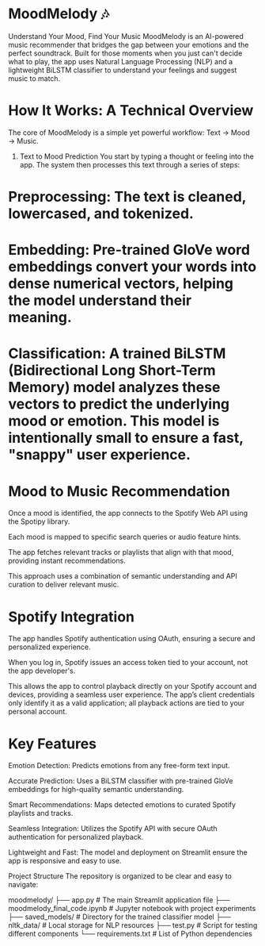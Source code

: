 # MoodMelody 🎶
Understand Your Mood, Find Your Music
MoodMelody is an AI-powered music recommender that bridges the gap between your emotions and the perfect soundtrack. Built for those moments when you just can't decide what to play, the app uses Natural Language Processing (NLP) and a lightweight BiLSTM classifier to understand your feelings and suggest music to match.

# How It Works: A Technical Overview
The core of MoodMelody is a simple yet powerful workflow: Text → Mood → Music.

1. Text to Mood Prediction
You start by typing a thought or feeling into the app. The system then processes this text through a series of steps:

# Preprocessing: The text is cleaned, lowercased, and tokenized.

# Embedding: Pre-trained GloVe word embeddings convert your words into dense numerical vectors, helping the model understand their meaning.

# Classification: A trained BiLSTM (Bidirectional Long Short-Term Memory) model analyzes these vectors to predict the underlying mood or emotion. This model is intentionally small to ensure a fast, "snappy" user experience.

#  Mood to Music Recommendation
Once a mood is identified, the app connects to the Spotify Web API using the Spotipy library.

Each mood is mapped to specific search queries or audio feature hints.

The app fetches relevant tracks or playlists that align with that mood, providing instant recommendations.

This approach uses a combination of semantic understanding and API curation to deliver relevant music.

# Spotify Integration
The app handles Spotify authentication using OAuth, ensuring a secure and personalized experience.

When you log in, Spotify issues an access token tied to your account, not the app developer's.

This allows the app to control playback directly on your Spotify account and devices, providing a seamless user experience. The app’s client credentials only identify it as a valid application; all playback actions are tied to your personal account.

# Key Features
Emotion Detection: Predicts emotions from any free-form text input.

Accurate Prediction: Uses a BiLSTM classifier with pre-trained GloVe embeddings for high-quality semantic understanding.

Smart Recommendations: Maps detected emotions to curated Spotify playlists and tracks.

Seamless Integration: Utilizes the Spotify API with secure OAuth authentication for personalized playback.

Lightweight and Fast: The model and deployment on Streamlit ensure the app is responsive and easy to use.

Project Structure
The repository is organized to be clear and easy to navigate:

moodmelody/
├── app.py                         # The main Streamlit application file
├── moodmelody_final_code.ipynb    # Jupyter notebook with project experiments
├── saved_models/                  # Directory for the trained classifier model
├── nltk_data/                     # Local storage for NLP resources
├── test.py                        # Script for testing different components
└── requirements.txt               # List of Python dependencies
